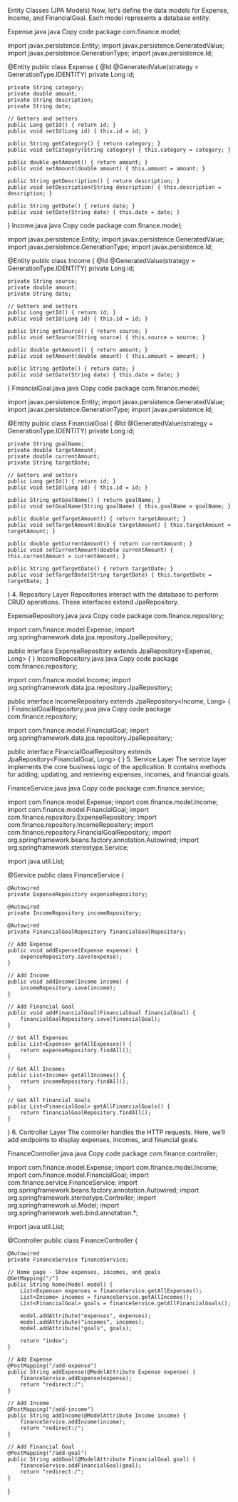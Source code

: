 Entity Classes (JPA Models)
Now, let's define the data models for Expense, Income, and FinancialGoal. Each model represents a database entity.

Expense.java
java
Copy code
package com.finance.model;

import javax.persistence.Entity;
import javax.persistence.GeneratedValue;
import javax.persistence.GenerationType;
import javax.persistence.Id;

@Entity
public class Expense {
    @Id
    @GeneratedValue(strategy = GenerationType.IDENTITY)
    private Long id;
    
    private String category;
    private double amount;
    private String description;
    private String date;

    // Getters and setters
    public Long getId() { return id; }
    public void setId(Long id) { this.id = id; }
    
    public String getCategory() { return category; }
    public void setCategory(String category) { this.category = category; }

    public double getAmount() { return amount; }
    public void setAmount(double amount) { this.amount = amount; }

    public String getDescription() { return description; }
    public void setDescription(String description) { this.description = description; }

    public String getDate() { return date; }
    public void setDate(String date) { this.date = date; }
}
Income.java
java
Copy code
package com.finance.model;

import javax.persistence.Entity;
import javax.persistence.GeneratedValue;
import javax.persistence.GenerationType;
import javax.persistence.Id;

@Entity
public class Income {
    @Id
    @GeneratedValue(strategy = GenerationType.IDENTITY)
    private Long id;

    private String source;
    private double amount;
    private String date;

    // Getters and setters
    public Long getId() { return id; }
    public void setId(Long id) { this.id = id; }
    
    public String getSource() { return source; }
    public void setSource(String source) { this.source = source; }

    public double getAmount() { return amount; }
    public void setAmount(double amount) { this.amount = amount; }

    public String getDate() { return date; }
    public void setDate(String date) { this.date = date; }
}
FinancialGoal.java
java
Copy code
package com.finance.model;

import javax.persistence.Entity;
import javax.persistence.GeneratedValue;
import javax.persistence.GenerationType;
import javax.persistence.Id;

@Entity
public class FinancialGoal {
    @Id
    @GeneratedValue(strategy = GenerationType.IDENTITY)
    private Long id;
    
    private String goalName;
    private double targetAmount;
    private double currentAmount;
    private String targetDate;

    // Getters and setters
    public Long getId() { return id; }
    public void setId(Long id) { this.id = id; }
    
    public String getGoalName() { return goalName; }
    public void setGoalName(String goalName) { this.goalName = goalName; }

    public double getTargetAmount() { return targetAmount; }
    public void setTargetAmount(double targetAmount) { this.targetAmount = targetAmount; }

    public double getCurrentAmount() { return currentAmount; }
    public void setCurrentAmount(double currentAmount) { this.currentAmount = currentAmount; }

    public String getTargetDate() { return targetDate; }
    public void setTargetDate(String targetDate) { this.targetDate = targetDate; }
}
4. Repository Layer
Repositories interact with the database to perform CRUD operations. These interfaces extend JpaRepository.

ExpenseRepository.java
java
Copy code
package com.finance.repository;

import com.finance.model.Expense;
import org.springframework.data.jpa.repository.JpaRepository;

public interface ExpenseRepository extends JpaRepository<Expense, Long> {
}
IncomeRepository.java
java
Copy code
package com.finance.repository;

import com.finance.model.Income;
import org.springframework.data.jpa.repository.JpaRepository;

public interface IncomeRepository extends JpaRepository<Income, Long> {
}
FinancialGoalRepository.java
java
Copy code
package com.finance.repository;

import com.finance.model.FinancialGoal;
import org.springframework.data.jpa.repository.JpaRepository;

public interface FinancialGoalRepository extends JpaRepository<FinancialGoal, Long> {
}
5. Service Layer
The service layer implements the core business logic of the application. It contains methods for adding, updating, and retrieving expenses, incomes, and financial goals.

FinanceService.java
java
Copy code
package com.finance.service;

import com.finance.model.Expense;
import com.finance.model.Income;
import com.finance.model.FinancialGoal;
import com.finance.repository.ExpenseRepository;
import com.finance.repository.IncomeRepository;
import com.finance.repository.FinancialGoalRepository;
import org.springframework.beans.factory.annotation.Autowired;
import org.springframework.stereotype.Service;

import java.util.List;

@Service
public class FinanceService {

    @Autowired
    private ExpenseRepository expenseRepository;
    
    @Autowired
    private IncomeRepository incomeRepository;
    
    @Autowired
    private FinancialGoalRepository financialGoalRepository;

    // Add Expense
    public void addExpense(Expense expense) {
        expenseRepository.save(expense);
    }

    // Add Income
    public void addIncome(Income income) {
        incomeRepository.save(income);
    }

    // Add Financial Goal
    public void addFinancialGoal(FinancialGoal financialGoal) {
        financialGoalRepository.save(financialGoal);
    }

    // Get All Expenses
    public List<Expense> getAllExpenses() {
        return expenseRepository.findAll();
    }

    // Get All Incomes
    public List<Income> getAllIncomes() {
        return incomeRepository.findAll();
    }

    // Get All Financial Goals
    public List<FinancialGoal> getAllFinancialGoals() {
        return financialGoalRepository.findAll();
    }
}
6. Controller Layer
The controller handles the HTTP requests. Here, we’ll add endpoints to display expenses, incomes, and financial goals.

FinanceController.java
java
Copy code
package com.finance.controller;

import com.finance.model.Expense;
import com.finance.model.Income;
import com.finance.model.FinancialGoal;
import com.finance.service.FinanceService;
import org.springframework.beans.factory.annotation.Autowired;
import org.springframework.stereotype.Controller;
import org.springframework.ui.Model;
import org.springframework.web.bind.annotation.*;

import java.util.List;

@Controller
public class FinanceController {

    @Autowired
    private FinanceService financeService;

    // Home page - Show expenses, incomes, and goals
    @GetMapping("/")
    public String home(Model model) {
        List<Expense> expenses = financeService.getAllExpenses();
        List<Income> incomes = financeService.getAllIncomes();
        List<FinancialGoal> goals = financeService.getAllFinancialGoals();

        model.addAttribute("expenses", expenses);
        model.addAttribute("incomes", incomes);
        model.addAttribute("goals", goals);

        return "index";
    }

    // Add Expense
    @PostMapping("/add-expense")
    public String addExpense(@ModelAttribute Expense expense) {
        financeService.addExpense(expense);
        return "redirect:/";
    }

    // Add Income
    @PostMapping("/add-income")
    public String addIncome(@ModelAttribute Income income) {
        financeService.addIncome(income);
        return "redirect:/";
    }

    // Add Financial Goal
    @PostMapping("/add-goal")
    public String addGoal(@ModelAttribute FinancialGoal goal) {
        financeService.addFinancialGoal(goal);
        return "redirect:/";
    }
}
